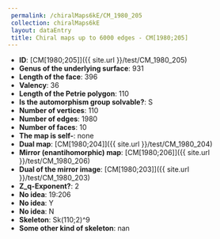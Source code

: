 ```yaml
--- 
 permalink: /chiralMaps6kE/CM_1980_205 
 collection: chiralMaps6kE
 layout: dataEntry
 title: Chiral maps up to 6000 edges - CM[1980;205]
---
```


- **ID**: [CM[1980;205]]({{ site.url }}/test/CM_1980_205)
- **Genus of the underlying surface**: 931
- **Length of the face**: 396
- **Valency**: 36
- **Length of the Petrie polygon**: 110
- **Is the automorphism group solvable?**: S
- **Number of vertices**: 110
- **Number of edges**: 1980
- **Number of faces**: 10
- **The map is self-**: none
- **Dual map**: [CM[1980;204]]({{ site.url }}/test/CM_1980_204)
- **Mirror (enantihomorphic) map**: [CM[1980;206]]({{ site.url }}/test/CM_1980_206)
- **Dual of the mirror image**: [CM[1980;203]]({{ site.url }}/test/CM_1980_203)
- **Z_q-Exponent?**: 2
- **No idea**:  19:206
- **No idea**: Y
- **No idea**: N
- **Skeleton**: Sk(110;2)^9
- **Some other kind of skeleton**: nan
